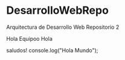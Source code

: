 DesarrolloWebRepo
=================

Arquitectura de Desarrollo Web Repositorio 2


Hola Equipoo
Hola 

saludos!
console.log("Hola Mundo");